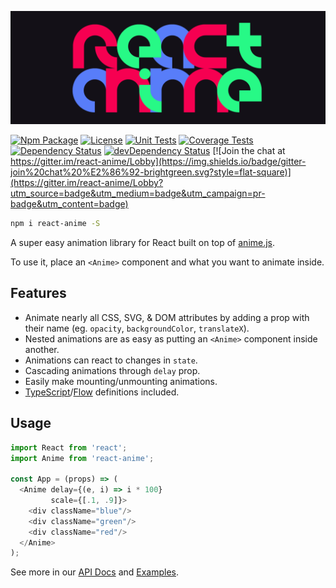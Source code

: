 <p align="center">
  <a href="https://hyperfuse.github.io/react-anime"><img src="packages/react-anime-website/assets/logo.png" alt="React Anime Logo"/></a>
</p>

[![Npm Package][npm-img]][npm-url]
[![License][license-img]][license-url]
[![Unit Tests][travis-img]][travis-url]
[![Coverage Tests][codecov-img]][codecov-url]
[![Dependency Status][david-img]][david-url]
[![devDependency Status][david-dev-img]][david-dev-url]
[![Join the chat at https://gitter.im/react-anime/Lobby](https://img.shields.io/badge/gitter-join%20chat%20%E2%86%92-brightgreen.svg?style=flat-square)](https://gitter.im/react-anime/Lobby?utm_source=badge&utm_medium=badge&utm_campaign=pr-badge&utm_content=badge)

```bash
npm i react-anime -S
```

A super easy animation library for React built on top of [anime.js](https://github.com/juliangarnier/anime).

To use it, place an `<Anime>` component and what you want to animate inside.

## Features

- Animate nearly all CSS, SVG, & DOM attributes by adding a prop with their name (eg. `opacity`, `backgroundColor`, `translateX`).
- Nested animations are as easy as putting an `<Anime>` component inside another.
- Animations can react to changes in `state`.
- Cascading animations through `delay` prop.
- Easily make mounting/unmounting animations.
- [TypeScript](http://typescriptlang.org/)/[Flow](https://flowtype.org/) definitions included.

## Usage

```js
import React from 'react';
import Anime from 'react-anime';

const App = (props) => (
  <Anime delay={(e, i) => i * 100}
         scale={[.1, .9]}>
    <div className="blue"/>
    <div className="green"/>
    <div className="red"/>
  </Anime>
);
```

See more in our [API Docs](https://hyperfuse.github.io/react-anime/#/api) and [Examples](https://hyperfuse.github.io/react-anime/#/examples).

[cover-img]: docs/assets/logo.png
[cover-url]: https://hyperfuse.github.io/react-anime
[license-img]: http://img.shields.io/:license-mit-blue.svg?style=flat-square
[license-url]: https://opensource.org/licenses/MIT
[david-url]: https://david-dm.org/hyperfuse/react-anime
[david-img]: https://david-dm.org/hyperfuse/react-anime.svg?style=flat-square
[david-dev-url]: https://david-dm.org/hyperfuse/react-anime#info=devDependencies
[david-dev-img]: https://david-dm.org/hyperfuse/react-anime/dev-status.svg?style=flat-square
[travis-img]: https://img.shields.io/travis/hyperfuse/react-anime.svg?style=flat-square
[travis-url]:https://travis-ci.org/hyperfuse/react-anime
[codecov-img]:https://img.shields.io/codecov/c/github/hyperfuse/react-anime.svg?style=flat-square
[codecov-url]: https://codecov.io/gh/hyperfuse/react-anime
[npm-img]: https://img.shields.io/npm/v/react-anime.svg?style=flat-square
[npm-url]: http://npm.im/react-anime
[npm-download-img]: https://img.shields.io/npm/dm/react-anime.svg?style=flat-square
